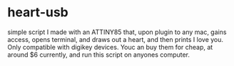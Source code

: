 # heart-usb
simple script I made with an ATTINY85 that, upon plugin to any mac, gains access, opens terminal, and draws out a heart, and then prints I love you.
Only compatible with digikey devices. Youc an buy them for cheap, at around $6 currently, and run this script on anyones computer.
